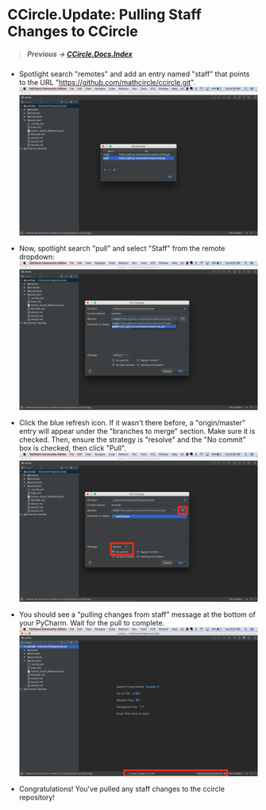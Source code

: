# CCircle.Update: Pulling Staff Changes to CCircle
> ##### Previous -> [CCircle.Docs.Index](../../../index.md)

* Spotlight search "remotes" and add an entry named "staff" that points to the URL "https://github.com/mathcircle/ccircle.git".
    ![pull1](image/pull1.png)

* Now, spotlight search "pull" and select "Staff" from the remote dropdown:
    ![pull2](image/pull2.png)

* Click the blue refresh icon.
    If it wasn't there before, a "origin/master" entry will appear under the "branches to merge" section.
    Make sure it is checked.
    Then, ensure the strategy is "resolve" and the "No commit" box is checked, then click "Pull".
    ![pull3](image/pull3.png)

* You should see a "pulling changes from staff" message at the bottom of your PyCharm. Wait for the pull to complete.
    ![pull4](image/pull4.png)

* Congratulations! You've pulled any staff changes to the ccircle repository!
